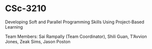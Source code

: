 # CSc-3210

Developing Soft and Parallel Programming Skills Using Project-Based Learning

Team Members: Sai Rampally (Team Coordinator),
              Shili Guan,
              T’Avvion Jones,
              Zeak Sims,
              Jason Poston
